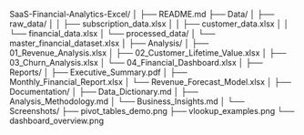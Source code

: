 SaaS-Financial-Analytics-Excel/
│
├── README.md
├── Data/
│   ├── raw_data/
│   │   ├── subscription_data.xlsx
│   │   ├── customer_data.xlsx
│   │   └── financial_data.xlsx
│   └── processed_data/
│       └── master_financial_dataset.xlsx
│
├── Analysis/
│   ├── 01_Revenue_Analysis.xlsx
│   ├── 02_Customer_Lifetime_Value.xlsx
│   ├── 03_Churn_Analysis.xlsx
│   └── 04_Financial_Dashboard.xlsx
│
├── Reports/
│   ├── Executive_Summary.pdf
│   ├── Monthly_Financial_Report.xlsx
│   └── Revenue_Forecast_Model.xlsx
│
├── Documentation/
│   ├── Data_Dictionary.md
│   ├── Analysis_Methodology.md
│   └── Business_Insights.md
│
└── Screenshots/
    ├── pivot_tables_demo.png
    ├── vlookup_examples.png
    └── dashboard_overview.png
